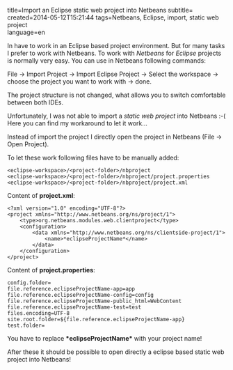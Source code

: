 title=Import an Eclipse static web project into Netbeans
subtitle=
created=2014-05-12T15:21:44
tags=Netbeans, Eclipse, import, static web project  
language=en

In have to work in an Eclipse based project environment. But for many tasks I prefer to work with Netbeans. To work with *Netbeans* for *Eclipse* projects is normally very easy. You can use in Netbeans following commands: 

File -> Import Project -> Import Eclipse Project -> Select the workspace -> choose the project you want to work with -> done.

The project structure is not changed, what allows you to switch comfortable between both IDEs.

Unfortunately, I was not able to import a *static web project* into Netbeans :-(  
Here you can find my workaround to let it work...

Instead of import the project I directly open the project in Netbeans (File -> Open Project).

To let these work following files have to be manually added:

	<eclipse-workspace>/<project-folder>/nbproject
	<eclipse-workspace>/<project-folder>/nbproject/project.properties
	<eclipse-workspace>/<project-folder>/nbproject/project.xml


Content of **project.xml**:

	<?xml version="1.0" encoding="UTF-8"?>
	<project xmlns="http://www.netbeans.org/ns/project/1">
	    <type>org.netbeans.modules.web.clientproject</type>
	    <configuration>
	        <data xmlns="http://www.netbeans.org/ns/clientside-project/1">
	            <name>*eclipseProjectName*</name>
	        </data>
	    </configuration>
	</project>

Content of **project.properties**:

	config.folder=
	file.reference.eclipseProjectName-app=app
	file.reference.eclipseProjectName-config=config
	file.reference.eclipseProjectName-public_html=WebContent
	file.reference.eclipseProjectName-test=test
	files.encoding=UTF-8
	site.root.folder=${file.reference.eclipseProjectName-app}
	test.folder=


You have to replace **\*eclipseProjectName\*** with your project name!

After these it should be possible to open directly a eclipse based static web project into Netbeans!